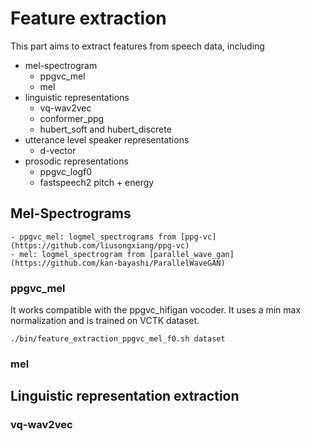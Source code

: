 # Feature extraction

This part aims to extract features from speech data, including
 - mel-spectrogram 
 	- ppgvc_mel
  	- mel
 - linguistic representations
  	- vq-wav2vec
  	- conformer_ppg
  	- hubert_soft and hubert_discrete	
 - utterance level speaker representations
  	- d-vector
 - prosodic representations
  	- ppgvc_logf0
  	- fastspeech2 pitch + energy



## Mel-Spectrograms
	- ppgvc_mel: logmel_spectrograms from [ppg-vc](https://github.com/liusongxiang/ppg-vc)
	- mel: logmel_spectrogram from [parallel_wave_gan](https://github.com/kan-bayashi/ParallelWaveGAN)


### ppgvc_mel
It works compatible with the ppgvc_hifigan vocoder. It uses a min max normalization and is trained on VCTK dataset.
```
./bin/feature_extraction_ppgvc_mel_f0.sh dataset
```

### mel

## Linguistic representation extraction

### vq-wav2vec
```

```
